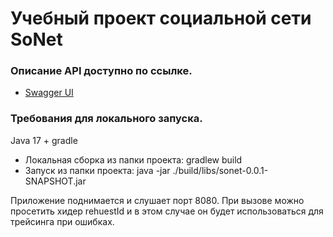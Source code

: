 # Учебный проект социальной сети SoNet

### Описание API доступно по ссылке.

* [Swagger UI](http://localhost:8080/swagger-ui/index.html)

### Требования для локального запуска.
Java 17 + gradle
* Локальная сборка из папки проекта: gradlew build
* Запуск из папки проекта: java -jar ./build/libs/sonet-0.0.1-SNAPSHOT.jar

Приложение поднимается и слушает порт 8080.
При вызове можно просетить хидер rehuestId и в этом случае он будет использоваться для трейсинга при ошибках.
